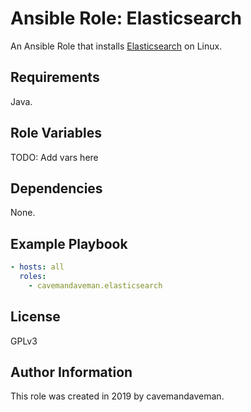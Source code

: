 Ansible Role: Elasticsearch
=========

An Ansible Role that installs [Elasticsearch](https://www.elastic.co/products/elasticsearch) on Linux.

Requirements
------------

Java.

Role Variables
--------------

TODO: Add vars here

Dependencies
------------

None.

Example Playbook
----------------

```yaml
- hosts: all
  roles:
    - cavemandaveman.elasticsearch
```

License
-------

GPLv3

Author Information
------------------

This role was created in 2019 by cavemandaveman.
